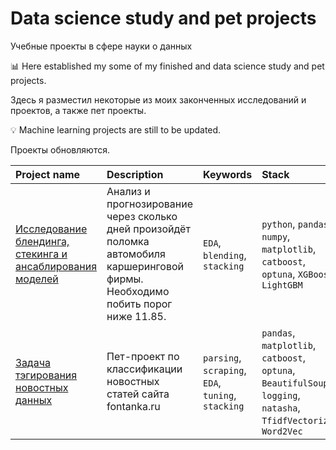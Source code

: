# Data science study and pet projects
Учебные проекты в сфере науки о данных

📊 Here established my some of my finished and data science study and pet projects.

Здесь я разместил некоторые из моих законченных исследований и проектов, а также пет проекты.

💡 Machine learning projects are still to be updated.

Проекты обновляются.


| Project name             | Description                     | Keywords                      |Stack                   | Platform    | Year |
| :------------------------|:--------------------------------|:------------------------------|:------------------| :------------------|:------------------|
| [Исследование блендинга, стекинга и ансаблирования моделей](https://github.com/nedokormysh/PORTFOLIO/blob/main/CDS_solution_12_2_1.ipynb) | Анализ и прогнозирование через сколько дней произойдёт поломка автомобиля каршеринговой фирмы. Необходимо побить порог ниже 11.85. | `EDA`, `blending`, `stacking` | `python`, `pandas`, `numpy`, `matplotlib`,  `catboost`,  `optuna`,  `XGBoost`, `LightGBM`| `Stepik`| 2023|
|[Задача тэгирования новостных данных](https://github.com/nedokormysh/NLP_Fontanka/tree/main)| Пет-проект по классификации новостных статей сайта fontanka.ru| `parsing`, `scraping`, `EDA`, `tuning`,  `stacking`|   `pandas`, `matplotlib`,  `catboost`,  `optuna`, `BeautifulSoup`, `logging`, `natasha`, `TfidfVectorizer`, `Word2Vec` | `PyMagic`|2024
